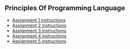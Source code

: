 ## Principles Of Programming Language

- [Assignment 1 instructions](https://github.com/TzviGreenfeld/PPL/blob/main/Assignment_1/ppl222_assignment_1%20(1).pdf)
- [Assignment 2 instructions](https://github.com/TzviGreenfeld/PPL/blob/main/Assignment_2/Assignment%202.pdf)
- [Assignment 3 instructions](https://github.com/TzviGreenfeld/PPL/blob/main/Assignment_3)
- [Assignment 4 instructions](https://github.com/TzviGreenfeld/PPL/blob/main/Assignment_4/assignment4.pdf)
- [Assignment 5 instructions](https://github.com/TzviGreenfeld/PPL/blob/main/Assignment_5/Assignment%205.pdf)

